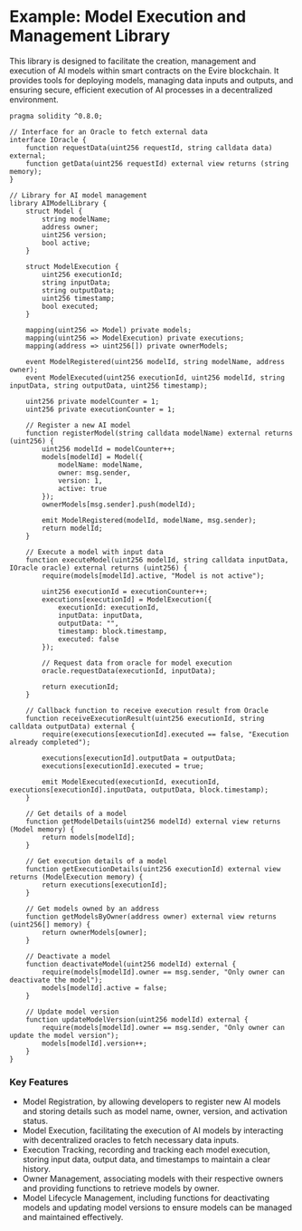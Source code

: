 # Example: Model Execution and Management Library

This library is designed to facilitate the creation, management and execution of AI models within smart contracts on the Evire blockchain. It provides tools for deploying models, managing data inputs and outputs, and ensuring secure, efficient execution of AI processes in a decentralized environment.

```solidity
pragma solidity ^0.8.0;

// Interface for an Oracle to fetch external data
interface IOracle {
    function requestData(uint256 requestId, string calldata data) external;
    function getData(uint256 requestId) external view returns (string memory);
}

// Library for AI model management
library AIModelLibrary {
    struct Model {
        string modelName;
        address owner;
        uint256 version;
        bool active;
    }

    struct ModelExecution {
        uint256 executionId;
        string inputData;
        string outputData;
        uint256 timestamp;
        bool executed;
    }

    mapping(uint256 => Model) private models;
    mapping(uint256 => ModelExecution) private executions;
    mapping(address => uint256[]) private ownerModels;

    event ModelRegistered(uint256 modelId, string modelName, address owner);
    event ModelExecuted(uint256 executionId, uint256 modelId, string inputData, string outputData, uint256 timestamp);

    uint256 private modelCounter = 1;
    uint256 private executionCounter = 1;

    // Register a new AI model
    function registerModel(string calldata modelName) external returns (uint256) {
        uint256 modelId = modelCounter++;
        models[modelId] = Model({
            modelName: modelName,
            owner: msg.sender,
            version: 1,
            active: true
        });
        ownerModels[msg.sender].push(modelId);

        emit ModelRegistered(modelId, modelName, msg.sender);
        return modelId;
    }

    // Execute a model with input data
    function executeModel(uint256 modelId, string calldata inputData, IOracle oracle) external returns (uint256) {
        require(models[modelId].active, "Model is not active");

        uint256 executionId = executionCounter++;
        executions[executionId] = ModelExecution({
            executionId: executionId,
            inputData: inputData,
            outputData: "",
            timestamp: block.timestamp,
            executed: false
        });

        // Request data from oracle for model execution
        oracle.requestData(executionId, inputData);

        return executionId;
    }

    // Callback function to receive execution result from Oracle
    function receiveExecutionResult(uint256 executionId, string calldata outputData) external {
        require(executions[executionId].executed == false, "Execution already completed");

        executions[executionId].outputData = outputData;
        executions[executionId].executed = true;

        emit ModelExecuted(executionId, executionId, executions[executionId].inputData, outputData, block.timestamp);
    }

    // Get details of a model
    function getModelDetails(uint256 modelId) external view returns (Model memory) {
        return models[modelId];
    }

    // Get execution details of a model
    function getExecutionDetails(uint256 executionId) external view returns (ModelExecution memory) {
        return executions[executionId];
    }

    // Get models owned by an address
    function getModelsByOwner(address owner) external view returns (uint256[] memory) {
        return ownerModels[owner];
    }

    // Deactivate a model
    function deactivateModel(uint256 modelId) external {
        require(models[modelId].owner == msg.sender, "Only owner can deactivate the model");
        models[modelId].active = false;
    }

    // Update model version
    function updateModelVersion(uint256 modelId) external {
        require(models[modelId].owner == msg.sender, "Only owner can update the model version");
        models[modelId].version++;
    }
}
```

### Key Features

* Model Registration, by allowing developers to register new AI models and storing details such as model name, owner, version, and activation status.
* Model Execution, facilitating the execution of AI models by interacting with decentralized oracles to fetch necessary data inputs.
* Execution Tracking, recording and tracking each model execution, storing input data, output data, and timestamps to maintain a clear history.
* Owner Management, associating models with their respective owners and providing functions to retrieve models by owner.
* Model Lifecycle Management, including functions for deactivating models and updating model versions to ensure models can be managed and maintained effectively.
